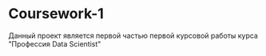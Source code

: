 # Coursework-1

Данный проект является первой частью первой курсовой работы курса "Профессия Data Scientist"

